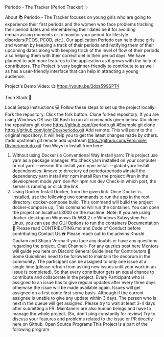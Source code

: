 Periodo - The Tracker (Period Tracker) ✨

About 📚
Periodo - The Tracker focuses on young girls who are going to experience their first periods and the women who face problems tracking their period dates and remembering their dates be it for avoiding embarrassing moments or to monitor your period for lifestyle disorders(PCOS, PCOD, etc.). Our application Periodo can help these girls and women by keeping a track of their periods and notifying them of their upcoming dates along with keeping track of the level of flow of their periods also helping them with their correct diet in their period days. We have planned to add more features to the application as it grows with the help of contributors. The Project is very beginner-friendly to contribute to as well as has a user-friendly interface that can help in attracting a young audience.


Project's Demo Video: 📺 https://youtu.be/3dxa599SPT4
  

Tech Stack 🚀
   
Local Setup Instructions 💻
Follow these steps to set up the project locally:
Fork the repository: Click the fork button. 
Clone forked repository: If you are using Windows OS use Git Bash to run all commands given below.
#to clone the repository
git clone https://github.com/<your GitHub user name>/periodo.git
#Example
git clone https://github.com/johnDoe/periodo.git
Add remote: This will point to the original repository. It will help you to get the latest changes made by others.
#add upstream
git remote add upstream https://github.com/Feminine-Divine/periodo.git
Two Ways to Install from here:
1. Without using Docker i.e Conventional Way
Install yarn: This project use yarn as a package manager.
#to check yarn installed on your computer or not
yarn --version
#to install yarn
npm install --global yarn
Install dependencies:
#move to directory
cd periodo/periodo
#install the dependency
yarn install
#or
npm install
Run the project:
#run in the development mode
yarn dev
#or
npm run dev
Check-in which port, the server is running or click the link 
2. Using Docker
Install Docker, from the given link.
Once Docker is installed, use the following two commands to run the app in the root directory:
docker-compose build, This command will build the project
docker-compose up, This command will run the container.
You can open the project on localhost:3000 on the machine.
Note: If you are using docker-desktop on Windows Or WSL2 i.e Windows Subsystem For Linux, you can use the GUI Options to run the containers
Documentation 📃
Please read CONTRIBUTING.md and Code of Conduct before contributing
Contact Us ☎️
Please reach out to the admins Khushi Gautam and Shipra Verma if you face any doubts or have any questions regarding the project.
Chat Channel:- For any queries post here Mentors will guide you here on Discord
General Guidelines for Contributors 🚧
Some Guidelines need to be followed to maintain the decorum in the community.
The participant can be assigned to only one issue at a single time (please refrain from asking new issues until your work in an issue is completed), So that every contributor gets an equal chance to contribute and collaborate in the project.
Every Participant who is assigned to an issue has to give regular updates after every three days otherwise the issue will be made available again.
Issues will get assigned on a first come first serve basis. Although if the current assignee is unable to give any update within 3 days. The person who is next in the queue will get assigned.
Please try to wait at least 3-4 days after submitting a PR. Maintaners are also human beings and have to manage the whole project. (So, don't ping constantly for review)
Try to discuss your features and problems related to the issue or PR directly here on Github.
Open Source Programs
This Project is a part of the following program

